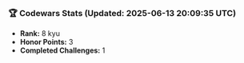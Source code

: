 ### 🏆 Codewars Stats (Updated: 2025-06-13 20:09:35 UTC)

- **Rank:** 8 kyu
- **Honor Points:** 3
- **Completed Challenges:** 1

